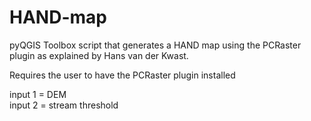 # HAND-map
pyQGIS Toolbox script that generates a HAND map using the PCRaster plugin as explained by Hans van der Kwast.

Requires the user to have the PCRaster plugin installed

input 1 = DEM\
input 2 = stream threshold


